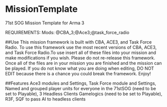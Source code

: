 # MissionTemplate
71st SOG Mission Template for Arma 3

REQUIREMENTS: Mods: @CBA_3;@Ace3;@task_force_radio

##Use
This mission framework is built with CBA, ACE3, and Task Force Radio. To use this framework use the most recent versions of CBA, ACE3, and Task Force Radio.To use insert all of these files into your mission and make modifications if you wish. Please do not re-release this framework. Once all of the files are in your mission you are finished and the mission can be played. If you do not know what you are doing when editing, DO NOT EDIT because there is a chance you could break the framework. Enjoy!

##Features
Ace3 modules and Settings, Task Force module and Settings, Named and grouped player units for everyone in the 71stSOG (need to be set to Playable), 3 Headless Clients Gamelogics (need to be set to Playable), R3F, SQF to pass AI to headless clients




